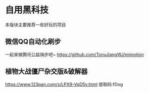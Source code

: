 # 自用黑科技
本版块主要推荐一些好玩的项目

## 微信QQ自动化刷步

一起来做腾讯公益捐步吧~
https://github.com/TonyJiangWJ/mimotion

## 植物大战僵尸杂交版&破解器
https://www.123pan.com/s/LPX9-VqD5v.html
提取码:fDog
